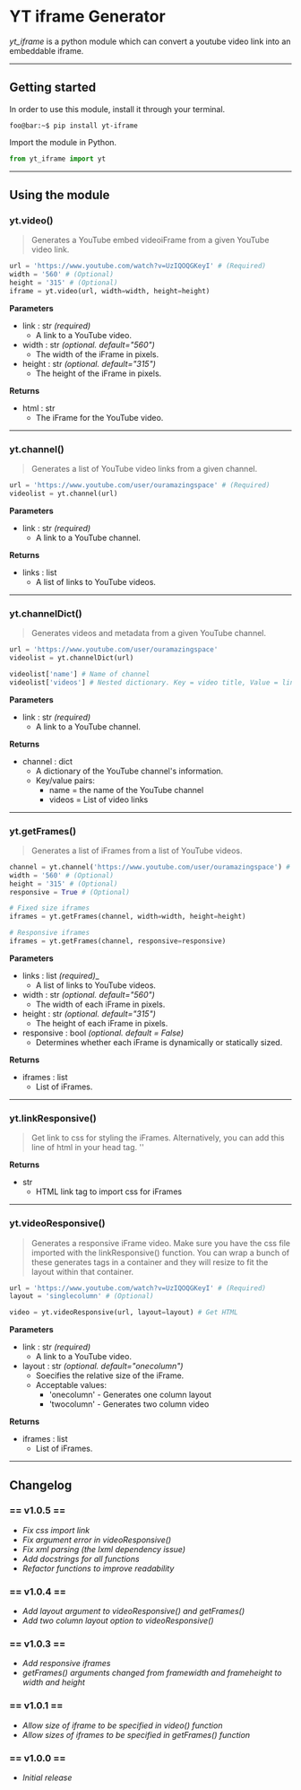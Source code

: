 YT iframe Generator
===================

_yt_iframe_ is a python module which can convert a youtube video link into an embeddable iframe.

---

## Getting started

In order to use this module, install it through your terminal.
``` console
foo@bar:~$ pip install yt-iframe
```

Import the module in Python.
``` python
from yt_iframe import yt
```

---

## Using the module

### yt.video()
>   Generates a YouTube embed videoiFrame from a given YouTube video link.

``` python
url = 'https://www.youtube.com/watch?v=UzIQOQGKeyI' # (Required)
width = '560' # (Optional)
height = '315' # (Optional)
iframe = yt.video(url, width=width, height=height)
```

**Parameters**
-   link : str _(required)_
    -   A link to a YouTube video.
-   width : str _(optional. default="560")_
    -   The width of the iFrame in pixels.
-   height : str _(optional. default="315")_
    -   The height of the iFrame in pixels.

**Returns**
- html : str
    -   The iFrame for the YouTube video.

---

### yt.channel()
>   Generates a list of YouTube video links from a given channel.

``` python
url = 'https://www.youtube.com/user/ouramazingspace' # (Required)
videolist = yt.channel(url)
```

**Parameters**
-   link : str _(required)_
    -   A link to a YouTube channel.

**Returns**
-   links : list
    -   A list of links to YouTube videos.

---

### yt.channelDict()
>   Generates videos and metadata from a given YouTube channel.

``` python
url = 'https://www.youtube.com/user/ouramazingspace'
videolist = yt.channelDict(url)

videolist['name'] # Name of channel
videolist['videos'] # Nested dictionary. Key = video title, Value = link
```

**Parameters**
-   link : str _(required)_
    -   A link to a YouTube channel.

**Returns**
-   channel : dict
    -   A dictionary of the YouTube channel's information.
    -   Key/value pairs:
        -   name = the name of the YouTube channel
        -   videos = List of video links

---

### yt.getFrames()
>   Generates a list of iFrames from a list of YouTube videos.

``` python
channel = yt.channel('https://www.youtube.com/user/ouramazingspace') # (Required)
width = '560' # (Optional)
height = '315' # (Optional)
responsive = True # (Optional)

# Fixed size iframes
iframes = yt.getFrames(channel, width=width, height=height)

# Responsive iframes
iframes = yt.getFrames(channel, responsive=responsive)
```

**Parameters**
-   links : list _(required)__
    -   A list of links to YouTube videos.
-   width : str _(optional. default="560")_
    -   The width of each iFrame in pixels.
-   height : str _(optional. default="315")_
    -   The height of each iFrame in pixels.
-   responsive : bool _(optional. default = False)_
    -   Determines whether each iFrame is dynamically or statically sized.

**Returns**
-   iframes : list
    -   List of iFrames.

---

### yt.linkResponsive()
>   Get link to css for styling the iFrames.
>   Alternatively, you can add this line of html in your head tag.
>   '<link rel="stylesheet" href="https://raw.githubusercontent.com/RobbyB97/yt-iframe-python/master/yt_iframe/yt_iframe.css">'

**Returns**
-   str
    -   HTML link tag to import css for iFrames

---

### yt.videoResponsive()
>   Generates a responsive iFrame video. Make sure you have the css file imported with the linkResponsive() function. You can wrap a bunch of these generates tags in a container and they will resize to fit the layout within that container.

``` python
url = 'https://www.youtube.com/watch?v=UzIQOQGKeyI' # (Required)
layout = 'singlecolumn' # (Optional)

video = yt.videoResponsive(url, layout=layout) # Get HTML
```

**Parameters**
-   link : str _(required)_
    -   A link to a YouTube video.
-   layout : str _(optional. default="onecolumn")_
    -   Soecifies the relative size of the iFrame.
    -   Acceptable values:
        -   'onecolumn' - Generates one column layout
        -   'twocolumn' - Generates two column video

**Returns**
-   iframes : list
    -   List of iFrames.

---

## Changelog

### == v1.0.5 ==
* _Fix css import link_
* _Fix argument error in videoResponsive()_
* _Fix xml parsing (the lxml dependency issue)_
* _Add docstrings for all functions_
* _Refactor functions to improve readability_

### == v1.0.4 ==
* _Add layout argument to videoResponsive() and getFrames()_
* _Add two column layout option to videoResponsive()_

### == v1.0.3 ==
* _Add responsive iframes_
* _getFrames() arguments changed from framewidth and frameheight to width and height_

### == v1.0.1 ==
* _Allow size of iframe to be specified in video() function_
* _Allow sizes of iframes to be specified in getFrames() function_

### == v1.0.0 ==
* _Initial release_
